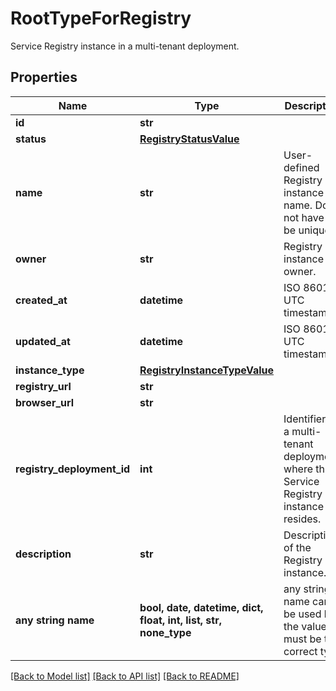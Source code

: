 # RootTypeForRegistry

Service Registry instance in a multi-tenant deployment.

## Properties
Name | Type | Description | Notes
------------ | ------------- | ------------- | -------------
**id** | **str** |  | 
**status** | [**RegistryStatusValue**](RegistryStatusValue.md) |  | 
**name** | **str** | User-defined Registry instance name. Does not have to be unique. | 
**owner** | **str** | Registry instance owner. | 
**created_at** | **datetime** | ISO 8601 UTC timestamp. | 
**updated_at** | **datetime** | ISO 8601 UTC timestamp. | 
**instance_type** | [**RegistryInstanceTypeValue**](RegistryInstanceTypeValue.md) |  | 
**registry_url** | **str** |  | [optional] 
**browser_url** | **str** |  | [optional] 
**registry_deployment_id** | **int** | Identifier of a multi-tenant deployment, where this Service Registry instance resides. | [optional] 
**description** | **str** | Description of the Registry instance. | [optional] 
**any string name** | **bool, date, datetime, dict, float, int, list, str, none_type** | any string name can be used but the value must be the correct type | [optional]

[[Back to Model list]](../README.md#documentation-for-models) [[Back to API list]](../README.md#documentation-for-api-endpoints) [[Back to README]](../README.md)


